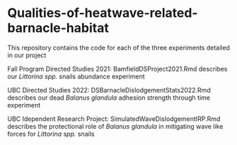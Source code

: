 # Qualities-of-heatwave-related-barnacle-habitat

This repository contains the code for each of the three experiments detailed in our project
 
  Fall Program Directed Studies 2021: BamfieldDSProject2021.Rmd describes our _Littorina spp._ snails abundance experiment
  
  UBC Directed Studies 2022: DSBarnacleDislodgementStats2022.Rmd describes our dead _Balanus glandula_ adhesion strength through time experiment
  
  UBC Idependent Research Project: SimulatedWaveDislodgementIRP.Rmd describes the protectional role of _Balanus glandula_ in mitigating wave like forces                                      for _Littorina spp._ snails 
